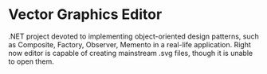 # Vector Graphics Editor
.NET project devoted to implementing object-oriented design patterns, such as Composite, Factory, Observer, Memento in a real-life application.
Right now editor is capable of creating mainstream .svg files, though it is unable to open them.
